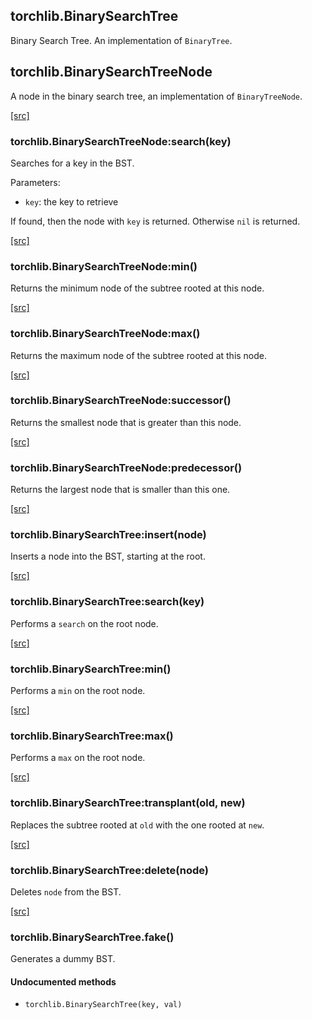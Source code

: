 <a name="torchlib.BinarySearchTree.dok"></a>


## torchlib.BinarySearchTree ##

 Binary Search Tree. An implementation of `BinaryTree`. 
<a name="torchlib.BinarySearchTreeNode.dok"></a>


## torchlib.BinarySearchTreeNode ##

 A node in the binary search tree, an implementation of `BinaryTreeNode`. 

<a class="entityLink" href="https://github.com/vzhong/torchlib/blob/975ba472d6e4fdaa1f6c82e04d3ff16b691aaa02/bst.lua#L18">[src]</a>
<a name="torchlib.BinarySearchTreeNode:search"></a>


### torchlib.BinarySearchTreeNode:search(key) ###

 Searches for a key in the BST.

Parameters:
- `key`: the key to retrieve

If found, then the node with `key` is returned. Otherwise `nil` is returned.


<a class="entityLink" href="https://github.com/vzhong/torchlib/blob/975ba472d6e4fdaa1f6c82e04d3ff16b691aaa02/bst.lua#L33">[src]</a>
<a name="torchlib.BinarySearchTreeNode:min"></a>


### torchlib.BinarySearchTreeNode:min() ###

 Returns the minimum node of the subtree rooted at this node. 

<a class="entityLink" href="https://github.com/vzhong/torchlib/blob/975ba472d6e4fdaa1f6c82e04d3ff16b691aaa02/bst.lua#L42">[src]</a>
<a name="torchlib.BinarySearchTreeNode:max"></a>


### torchlib.BinarySearchTreeNode:max() ###

 Returns the maximum node of the subtree rooted at this node. 

<a class="entityLink" href="https://github.com/vzhong/torchlib/blob/975ba472d6e4fdaa1f6c82e04d3ff16b691aaa02/bst.lua#L51">[src]</a>
<a name="torchlib.BinarySearchTreeNode:successor"></a>


### torchlib.BinarySearchTreeNode:successor() ###

 Returns the smallest node that is greater than this node. 

<a class="entityLink" href="https://github.com/vzhong/torchlib/blob/975ba472d6e4fdaa1f6c82e04d3ff16b691aaa02/bst.lua#L66">[src]</a>
<a name="torchlib.BinarySearchTreeNode:predecessor"></a>


### torchlib.BinarySearchTreeNode:predecessor() ###

 Returns the largest node that is smaller than this one. 

<a class="entityLink" href="https://github.com/vzhong/torchlib/blob/975ba472d6e4fdaa1f6c82e04d3ff16b691aaa02/bst.lua#L81">[src]</a>
<a name="torchlib.BinarySearchTree:insert"></a>


### torchlib.BinarySearchTree:insert(node) ###

 Inserts a node into the BST, starting at the root. 

<a class="entityLink" href="https://github.com/vzhong/torchlib/blob/975ba472d6e4fdaa1f6c82e04d3ff16b691aaa02/bst.lua#L101">[src]</a>
<a name="torchlib.BinarySearchTree:search"></a>


### torchlib.BinarySearchTree:search(key) ###

 Performs a `search` on the root node. 

<a class="entityLink" href="https://github.com/vzhong/torchlib/blob/975ba472d6e4fdaa1f6c82e04d3ff16b691aaa02/bst.lua#L106">[src]</a>
<a name="torchlib.BinarySearchTree:min"></a>


### torchlib.BinarySearchTree:min() ###

 Performs a `min` on the root node. 

<a class="entityLink" href="https://github.com/vzhong/torchlib/blob/975ba472d6e4fdaa1f6c82e04d3ff16b691aaa02/bst.lua#L111">[src]</a>
<a name="torchlib.BinarySearchTree:max"></a>


### torchlib.BinarySearchTree:max() ###

 Performs a `max` on the root node. 

<a class="entityLink" href="https://github.com/vzhong/torchlib/blob/975ba472d6e4fdaa1f6c82e04d3ff16b691aaa02/bst.lua#L116">[src]</a>
<a name="torchlib.BinarySearchTree:transplant"></a>


### torchlib.BinarySearchTree:transplant(old, new) ###

 Replaces the subtree rooted at `old` with the one rooted at `new`. 

<a class="entityLink" href="https://github.com/vzhong/torchlib/blob/975ba472d6e4fdaa1f6c82e04d3ff16b691aaa02/bst.lua#L131">[src]</a>
<a name="torchlib.BinarySearchTree:delete"></a>


### torchlib.BinarySearchTree:delete(node) ###

 Deletes `node` from the BST. 

<a class="entityLink" href="https://github.com/vzhong/torchlib/blob/975ba472d6e4fdaa1f6c82e04d3ff16b691aaa02/bst.lua#L153">[src]</a>
<a name="torchlib.BinarySearchTree.fake"></a>


### torchlib.BinarySearchTree.fake() ###

 Generates a dummy BST. 


#### Undocumented methods ####

<a name="torchlib.BinarySearchTree"></a>
 * `torchlib.BinarySearchTree(key, val)`
